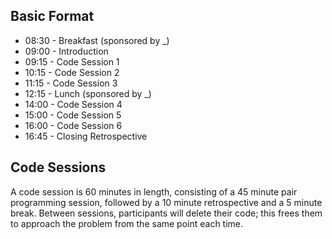 ## Basic Format
- 08:30 - Breakfast (sponsored by _)
- 09:00 - Introduction
- 09:15 - Code Session 1
- 10:15 - Code Session 2
- 11:15 - Code Session 3
- 12:15 - Lunch (sponsored by _)
- 14:00 - Code Session 4
- 15:00 - Code Session 5
- 16:00 - Code Session 6
- 16:45 - Closing Retrospective

## Code Sessions
A code session is 60 minutes in length, consisting of a 45 minute pair programming session, followed by a 10 minute retrospective and a 5 minute break. Between sessions, participants will delete their code; this frees them to approach the problem from the same point each time.
